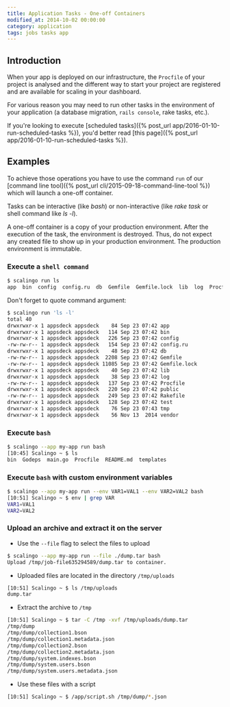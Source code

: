 ```yaml
---
title: Application Tasks - One-off Containers
modified_at: 2014-10-02 00:00:00
category: application
tags: jobs tasks app
---
```


## Introduction

When your app is deployed on our infrastructure, the `Procfile` of your
project is analysed and the different way to start your project are
registered and are available for scaling in your dashboard.

For various reason you may need to run other tasks in the environment of your
application (a database migration, `rails console`, rake tasks, etc.).

If you're looking to execute [scheduled tasks]({% post_url app/2016-01-10-run-scheduled-tasks %}), 
you'd better read [this page]({% post_url app/2016-01-10-run-scheduled-tasks %}).

## Examples

To achieve those operations you have to use the command `run` of our
[command line tool]({% post_url cli/2015-09-18-command-line-tool %}) which will launch a one-off container.

Tasks can be interactive (like *bash*) or non-interactive (like *rake task* or shell command like *ls -l*).

A one-off container is a copy of your production environment. After the execution of the task, the 
environment is destroyed. Thus, do not expect any created file to show up in your production environment. The
production environment is immutable.

### Execute a `shell command`

```bash
$ scalingo run ls
app  bin  config  config.ru  db  Gemfile  Gemfile.lock  lib  log  Procfile  public  Rakefile  test  tmp  vendor
```

Don't forget to quote command argument:

```bash
$ scalingo run 'ls -l'
total 40
drwxrwxr-x 1 appsdeck appsdeck    84 Sep 23 07:42 app
drwxrwxr-x 1 appsdeck appsdeck   114 Sep 23 07:42 bin
drwxrwxr-x 1 appsdeck appsdeck   226 Sep 23 07:42 config
-rw-rw-r-- 1 appsdeck appsdeck   154 Sep 23 07:42 config.ru
drwxrwxr-x 1 appsdeck appsdeck    48 Sep 23 07:42 db
-rw-rw-r-- 1 appsdeck appsdeck  2208 Sep 23 07:42 Gemfile
-rw-rw-r-- 1 appsdeck appsdeck 11085 Sep 23 07:42 Gemfile.lock
drwxrwxr-x 1 appsdeck appsdeck    40 Sep 23 07:42 lib
drwxrwxr-x 1 appsdeck appsdeck    38 Sep 23 07:42 log
-rw-rw-r-- 1 appsdeck appsdeck   137 Sep 23 07:42 Procfile
drwxrwxr-x 1 appsdeck appsdeck   220 Sep 23 07:42 public
-rw-rw-r-- 1 appsdeck appsdeck   249 Sep 23 07:42 Rakefile
drwxrwxr-x 1 appsdeck appsdeck   128 Sep 23 07:42 test
drwxrwxr-x 1 appsdeck appsdeck    76 Sep 23 07:43 tmp
drwxrwxr-x 1 appsdeck appsdeck    56 Nov 13  2014 vendor
```

### Execute `bash`

```bash
$ scalingo --app my-app run bash
[10:45] Scalingo ~ $ ls
bin  Godeps  main.go  Procfile	README.md  templates
```

### Execute `bash` with custom environment variables

```bash
$ scalingo --app my-app run --env VAR1=VAL1 --env VAR2=VAL2 bash
[10:51] Scalingo ~ $ env | grep VAR
VAR1=VAL1
VAR2=VAL2
```

### Upload an archive and extract it on the server

* Use the `--file` flag to select the files to upload

```bash
$ scalingo --app my-app run --file ./dump.tar bash
Upload /tmp/job-file635294589/dump.tar to container.
```

* Uploaded files are located in the directory `/tmp/uploads`

```bash
[10:51] Scalingo ~ $ ls /tmp/uploads
dump.tar
```

* Extract the archive to `/tmp`

```bash
[10:51] Scalingo ~ $ tar -C /tmp -xvf /tmp/uploads/dump.tar
/tmp/dump
/tmp/dump/collection1.bson
/tmp/dump/collection1.metadata.json
/tmp/dump/collection2.bson
/tmp/dump/collection2.metadata.json
/tmp/dump/system.indexes.bson
/tmp/dump/system.users.bson
/tmp/dump/system.users.metadata.json
```

* Use these files with a script

```bash
[10:51] Scalingo ~ $ /app/script.sh /tmp/dump/*.json
```
